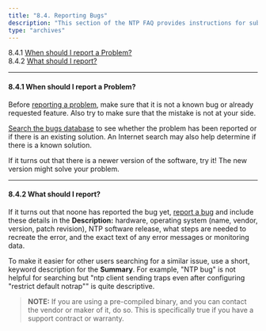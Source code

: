 ```yaml
---
title: "8.4. Reporting Bugs"
description: "This section of the NTP FAQ provides instructions for submitting a bug report to the NTP bugs database."
type: "archives"
---
```


8.4.1 [When should I report a Problem?](#841-when-should-i-report-a-problem)  
8.4.2 [What should I report?](#842-what-should-i-report)   

* * *

#### 8.4.1 When should I report a Problem?

Before [reporting a problem](/bugs/), make sure that it is not a known bug or already requested feature. Also try to make sure that the mistake is not at your side.

[Search the bugs database](https://bugs.ntp.org/query.cgi) to see whether the problem has been reported or if there is an existing solution. An Internet search may also help determine if there is a known solution.

If it turns out that there is a newer version of the software, try it! The new version might solve your problem.

* * *

#### 8.4.2 What should I report?

If it turns out that noone has reported the bug yet, [report a bug](https://bugs.ntp.org/enter_bug.cgi) and include these details in the **Description:** hardware, operating system (name, vendor, version, patch revision), NTP software release, what steps are needed to recreate the error, and the exact text of any error messages or monitoring data.

To make it easier for other users searching for a similar issue, use a short, keyword description for the **Summary**. For example, "NTP bug" is not helpful for searching but "ntp client sending traps even after configuring "restrict default notrap"" is quite descriptive.

> **NOTE:** If you are using a pre-compiled binary, and you can contact the vendor or maker of it, do so. This is specifically true if you have a support contract or warranty.